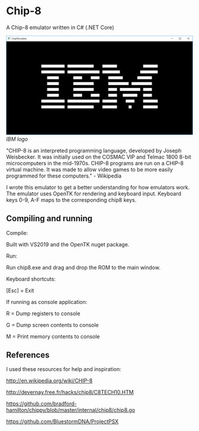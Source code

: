 # Chip-8
A Chip-8 emulator written in C# (.NET Core)

![Beautiful IBM logo](screenshot.png "Beautiful IBM logo")
*IBM logo*

"CHIP-8 is an interpreted programming language, developed by Joseph Weisbecker. It was initially used on the COSMAC VIP and Telmac 1800 8-bit microcomputers in the mid-1970s. CHIP-8 programs are run on a CHIP-8 virtual machine. It was made to allow video games to be more easily programmed for these computers." - Wikipedia


I wrote this emulator to get a better understanding for how emulators work. The emulator uses OpenTK for rendering and keyboard input. Keyboard keys 0-9, A-F maps to the corresponding chip8 keys.

## Compiling and running

Compile:

Built with VS2019 and the OpenTK nuget package.

Run:

Run chip8.exe and drag and drop the ROM to the main window.

Keyboard shortcuts:

[Esc] = Exit

If running as console application:

R     = Dump registers to console

G     = Dump screen contents to console

M     = Print memory contents to console


## References
I used these resources for help and inspiration:

http://en.wikipedia.org/wiki/CHIP-8

http://devernay.free.fr/hacks/chip8/C8TECH10.HTM

https://github.com/bradford-hamilton/chippy/blob/master/internal/chip8/chip8.go

https://github.com/BluestormDNA/ProjectPSX
